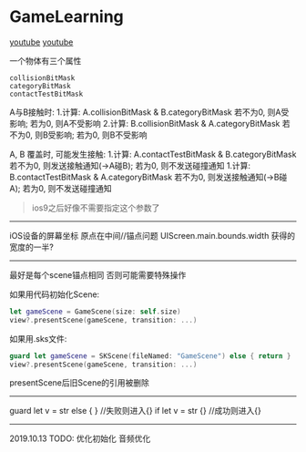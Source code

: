 #  GameLearning

[youtube](https://www.youtube.com/watch?v=cJy61bOqQpg&list=PLY1P2_piiWEYjjumZztc_U4EYTpwx9mfe&index=8)
[youtube](https://www.youtube.com/watch?v=hirL1eDbum8&list=PLY1P2_piiWEYjjumZztc_U4EYTpwx9mfe&index=7)

一个物体有三个属性
```
collisionBitMask
categoryBitMask
contactTestBitMask
```

A与B接触时: 
1.计算: A.collisionBitMask & B.categoryBitMask
若不为0, 则A受影响; 若为0, 则A不受影响
2.计算: B.collisionBitMask & A.categoryBitMask
若不为0, 则B受影响; 若为0, 则B不受影响

A, B 覆盖时, 可能发生接触:
1.计算: A.contactTestBitMask & B.categoryBitMask
若不为0, 则发送接触通知(->A碰B); 若为0, 则不发送碰撞通知
1.计算: B.contactTestBitMask & A.categoryBitMask
若不为0, 则发送接触通知(->B碰A); 若为0, 则不发送碰撞通知
> ios9之后好像不需要指定这个参数了


---

iOS设备的屏幕坐标
原点在中间//锚点问题
UIScreen.main.bounds.width 获得的宽度的一半? 

---

最好是每个scene锚点相同 否则可能需要特殊操作

如果用代码初始化Scene: 
```swift
let gameScene = GameScene(size: self.size)
view?.presentScene(gameScene, transition: ...)
```
如果用.sks文件:
```swift
guard let gameScene = SKScene(fileNamed: "GameScene") else { return } 
view?.presentScene(gameScene, transition: ...)
```

presentScene后旧Scene的引用被删除

---

guard let v = str else {  } //失败则进入{}
if let v = str {}					//成功则进入{}

---

2019.10.13
TODO:
优化初始化
音频优化






